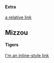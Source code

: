 #### Extra
[a relative link](README.md)
## Mizzou
#### Tigers
[I'm an inline-style link](https://www.google.com "Google's Homepage")
